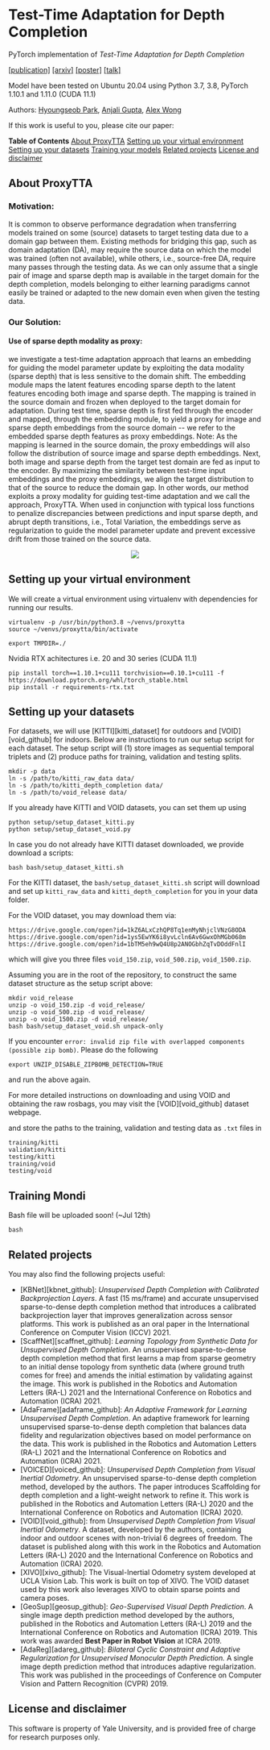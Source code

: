# Test-Time Adaptation for Depth Completion

PyTorch implementation of *Test-Time Adaptation for Depth Completion*

[[publication]]() [[arxiv]](https://arxiv.org/pdf/2402.03312.pdf) [[poster]]() [[talk]]()

Model have been tested on Ubuntu 20.04 using Python 3.7, 3.8,  PyTorch 1.10.1 and 1.11.0 (CUDA 11.1)


Authors: [Hyoungseob Park](https://www.linkedin.com/in/tian-yu-liu), [Anjali Gupta](https://agrawalparth10.github.io/), [Alex Wong](https://www.cs.yale.edu/homes/wong-alex/)

If this work is useful to you, please cite our paper:

**Table of Contents**
[About ProxyTTA](#about-ProxyTTA)
[Setting up your virtual environment](#set-up-virtual-environment)
[Setting up your datasets](#set-up-datasets)
[Training your models](#training-ProxyTTA)
[Related projects](#related-projects)
[License and disclaimer](#license-disclaimer)

## About ProxyTTA <a name="about-ProxyTTA"></a>

### Motivation:

It is common to observe performance degradation when transferring models trained on some (source) datasets to target testing data due to a domain gap between them.
Existing methods for bridging this gap, such as domain adaptation (DA), may require the source data on which the model was trained (often not available), while others, i.e., source-free DA, require many passes through the testing data. As we can only assume that a single pair of image and sparse depth map is available in the target domain for the depth completion, models belonging to either learning paradigms cannot easily be trained or adapted to the new domain even when given the testing data.


### Our Solution:

#### Use of sparse depth modality as proxy:

we investigate a test-time adaptation approach that learns an embedding for guiding the model parameter update by exploiting the data modality (sparse depth) that is less sensitive to the domain shift. The embedding module maps the latent features encoding sparse depth to the latent features encoding both image and sparse depth. The mapping is trained in the source domain and frozen when deployed to the target domain for adaptation. During test time, sparse depth is first fed through the encoder and mapped, through the embedding module, to yield a proxy for image and sparse depth embeddings from the source domain -- we refer to the embedded sparse depth features as proxy embeddings. Note: As the mapping is learned in the source domain, the proxy embeddings will also follow the distribution of source image and sparse depth embeddings. Next, both image and sparse depth from the target test domain are fed as input to the encoder. By maximizing the similarity between test-time input embeddings and the proxy embeddings, we align the target distribution to that of the source to reduce the domain gap. In other words, our method exploits a proxy modality for guiding test-time adaptation and we call the approach, ProxyTTA. When used in conjunction with typical loss functions to penalize discrepancies between predictions and input sparse depth, and abrupt depth transitions, i.e., Total Variation, the embeddings serve as regularization to guide the model parameter update and prevent excessive drift from those trained on the source data.


<center>
<img src="figures/demo.gif">
</center>


## Setting up your virtual environment <a name="set-up-virtual-environment"></a>
We will create a virtual environment using virtualenv with dependencies for running our results.
```
virtualenv -p /usr/bin/python3.8 ~/venvs/proxytta
source ~/venvs/proxytta/bin/activate

export TMPDIR=./
```

Nvidia RTX achitectures i.e. 20 and 30 series (CUDA 11.1)
```
pip install torch==1.10.1+cu111 torchvision==0.10.1+cu111 -f https://download.pytorch.org/whl/torch_stable.html
pip install -r requirements-rtx.txt
```

## Setting up your datasets <a name="set-up-datasets"></a>


For datasets, we will use [KITTI][kitti_dataset] for outdoors and [VOID][void_github] for indoors. Below are instructions to run our setup script for each dataset. The setup script will (1) store images as sequential temporal triplets and (2) produce paths for training, validation and testing splits.
```
mkdir -p data
ln -s /path/to/kitti_raw_data data/
ln -s /path/to/kitti_depth_completion data/
ln -s /path/to/void_release data/
```

If you already have KITTI and VOID datasets, you can set them up using
```
python setup/setup_dataset_kitti.py
python setup/setup_dataset_void.py
```

In case you do not already have KITTI dataset downloaded, we provide download a scripts:
```
bash bash/setup_dataset_kitti.sh
```
For the KITTI dataset, the `bash/setup_dataset_kitti.sh` script will download and set up `kitti_raw_data` and `kitti_depth_completion` for you in your data folder.

For the VOID dataset, you may download them via:
```
https://drive.google.com/open?id=1kZ6ALxCzhQP8Tq1enMyNhjclVNzG8ODA
https://drive.google.com/open?id=1ys5EwYK6i8yvLcln6Av6GwxOhMGb068m
https://drive.google.com/open?id=1bTM5eh9wQ4U8p2ANOGbhZqTvDOddFnlI
```
which will give you three files `void_150.zip`, `void_500.zip`, `void_1500.zip`.

Assuming you are in the root of the repository, to construct the same dataset structure as the setup script above:
```
mkdir void_release
unzip -o void_150.zip -d void_release/
unzip -o void_500.zip -d void_release/
unzip -o void_1500.zip -d void_release/
bash bash/setup_dataset_void.sh unpack-only
```
If you encounter `error: invalid zip file with overlapped components (possible zip bomb)`. Please do the following
```
export UNZIP_DISABLE_ZIPBOMB_DETECTION=TRUE
```
and run the above again.

For more detailed instructions on downloading and using VOID and obtaining the raw rosbags, you may visit the [VOID][void_github] dataset webpage.

and store the paths to the training, validation and testing data as `.txt` files in
```
training/kitti
validation/kitti
testing/kitti
training/void
testing/void
```

## Training Mondi<a name="training-ProxyTTA"></a>
Bash file will be uploaded soon! (~Jul 12th)
```
bash
```

## Related projects <a name="related-projects"></a>
You may also find the following projects useful:

- [KBNet][kbnet_github]: *Unsupervised Depth Completion with Calibrated Backprojection Layers*. A fast (15 ms/frame) and accurate unsupervised sparse-to-dense depth completion method that introduces a calibrated backprojection layer that improves generalization across sensor platforms. This work is published as an oral paper in the International Conference on Computer Vision (ICCV) 2021.
- [ScaffNet][scaffnet_github]: *Learning Topology from Synthetic Data for Unsupervised Depth Completion*. An unsupervised sparse-to-dense depth completion method that first learns a map from sparse geometry to an initial dense topology from synthetic data (where ground truth comes for free) and amends the initial estimation by validating against the image. This work is published in the Robotics and Automation Letters (RA-L) 2021 and the International Conference on Robotics and Automation (ICRA) 2021.
- [AdaFrame][adaframe_github]: *An Adaptive Framework for Learning Unsupervised Depth Completion*. An adaptive framework for learning unsupervised sparse-to-dense depth completion that balances data fidelity and regularization objectives based on model performance on the data. This work is published in the Robotics and Automation Letters (RA-L) 2021 and the International Conference on Robotics and Automation (ICRA) 2021.
- [VOICED][voiced_github]: *Unsupervised Depth Completion from Visual Inertial Odometry*. An unsupervised sparse-to-dense depth completion method, developed by the authors. The paper introduces Scaffolding for depth completion and a light-weight network to refine it. This work is published in the Robotics and Automation Letters (RA-L) 2020 and the International Conference on Robotics and Automation (ICRA) 2020.
- [VOID][void_github]: from *Unsupervised Depth Completion from Visual Inertial Odometry*. A dataset, developed by the authors, containing indoor and outdoor scenes with non-trivial 6 degrees of freedom. The dataset is published along with this work in the Robotics and Automation Letters (RA-L) 2020 and the International Conference on Robotics and Automation (ICRA) 2020.
- [XIVO][xivo_github]: The Visual-Inertial Odometry system developed at UCLA Vision Lab. This work is built on top of XIVO. The VOID dataset used by this work also leverages XIVO to obtain sparse points and camera poses.
- [GeoSup][geosup_github]: *Geo-Supervised Visual Depth Prediction*. A single image depth prediction method developed by the authors, published in the Robotics and Automation Letters (RA-L) 2019 and the International Conference on Robotics and Automation (ICRA) 2019. This work was awarded **Best Paper in Robot Vision** at ICRA 2019.
- [AdaReg][adareg_github]: *Bilateral Cyclic Constraint and Adaptive Regularization for Unsupervised Monocular Depth Prediction.* A single image depth prediction method that introduces adaptive regularization. This work was published in the proceedings of Conference on Computer Vision and Pattern Recognition (CVPR) 2019.

## License and disclaimer <a name="license-disclaimer"></a>
This software is property of Yale University, and is provided free of charge for research purposes only. 